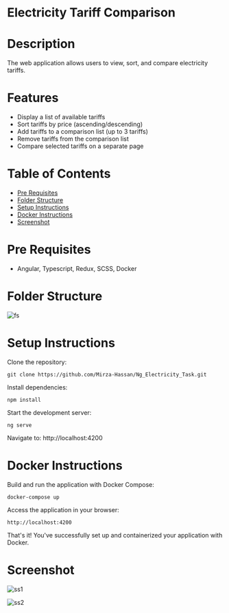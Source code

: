 # Electricity Tariff Comparison

# Description
The web application allows users to view, sort, and compare electricity tariffs.

# Features
- Display a list of available tariffs
- Sort tariffs by price (ascending/descending)
- Add tariffs to a comparison list (up to 3 tariffs)
- Remove tariffs from the comparison list
- Compare selected tariffs on a separate page

# Table of Contents

- [Pre Requisites](#pre-requisites)
- [Folder Structure](#folder-structure)
- [Setup Instructions](#setup-instructions)
- [Docker Instructions](#docker-instructions)
- [Screenshot](#screenshot)

# Pre Requisites

- Angular, Typescript, Redux, SCSS, Docker

# Folder Structure
![fs](https://github.com/user-attachments/assets/8b7bed43-ba89-4013-8c8a-9d08c570add4)

# Setup Instructions

Clone the repository:
```
git clone https://github.com/Mirza-Hassan/Ng_Electricity_Task.git
```
Install dependencies:
```
npm install
```
Start the development server:
```
ng serve

```
Navigate to: http://localhost:4200

# Docker Instructions

Build and run the application with Docker Compose:
```
docker-compose up
```
Access the application in your browser:
```
http://localhost:4200
```
That's it! You've successfully set up and containerized your application with Docker.

# Screenshot

![ss1](https://github.com/user-attachments/assets/27203e08-f7cf-47b3-9ade-37092127e33c)

![ss2](https://github.com/user-attachments/assets/13f6f839-90ff-4b2e-8156-c03613b47d15)

